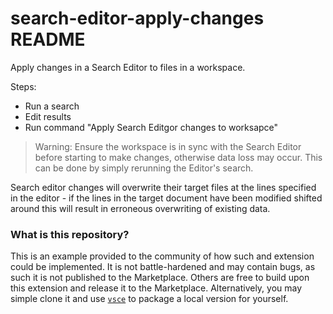 # search-editor-apply-changes README

Apply changes in a Search Editor to files in a workspace.

Steps:
- Run a search
- Edit results
- Run command "Apply Search Editgor changes to worksapce"

> Warning: Ensure the workspace is in sync with the Search Editor before starting to make changes, otherwise data loss may occur. This can be done by simply rerunning the Editor's search.

Search editor changes will overwrite their target files at the lines specified in the editor - if the lines in the target document have been modified shifted around this will result in erroneous overwriting of existing data.


### What is this repository?

This is an example provided to the community of how such and extension could be implemented. It is not battle-hardened and may contain bugs, as such it is not published to the Marketplace. Others are free to build upon this extension and release it to the Marketplace. Alternatively, you may simple clone it and use [`vsce`](https://www.npmjs.com/package/vsce) to package a local version for yourself.